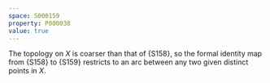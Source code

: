 ```yaml
---
space: S000159
property: P000038
value: true
---
```

 
The topology on $X$ is coarser than that of {S158}, so the formal identity map from {S158} to
{S159} restricts to an arc between any two given distinct points in $X$.
